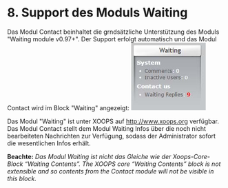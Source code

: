 # 8. Support des Moduls Waiting

Das Modul Contact beinhaltet die grndsätzliche Unterstützung des Moduls "Waiting module v0.97+". Der Support erfolgt automatisch und das Modul Contact wird im Block "Waiting" angezeigt:
![image023.jpg](../assets/image023.jpg)

Das Modul "Waiting" ist unter XOOPS auf http://www.xoops.org verfügbar.
Das Modul Contact stellt dem Modul Waiting Infos über die noch nicht bearbeiteten Nachrichten zur Verfügung, sodass der Administrator sofort die wesentlichen Infos erhält.

**Beachte:** *Das Modul Waiting ist nicht das Gleiche wie der Xoops-Core-Block “Waiting Contents”. The XOOPS core “Waiting Contents” block is not extensible and so contents from the Contact module will not be visible in this block.*
